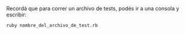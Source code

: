 Recordá que para correr un archivo de tests, podés ir a una consola y escribir: 

`ruby nombre_del_archivo_de_test.rb`